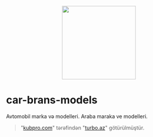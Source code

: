 <p align="center"><img src="http://kubpro.com/img/logo.png" width="200"></p>

# car-brans-models
Avtomobil marka və modelleri. Araba maraka ve modelleri.

> "[kubpro.com](http://kubpro.com/)" tərəfindən "[turbo.az](https://turbo.az)" götürülmüştür.
